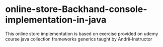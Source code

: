 # online-store-Backhand-console-implementation-in-java
This online store implementation is based on exercise provided on udemy course java collection frameworks generics taught by Andrii-Instructor
